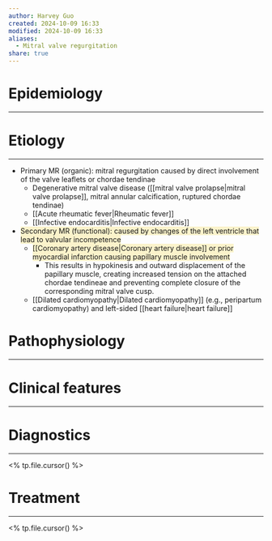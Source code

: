 ```yaml
---
author: Harvey Guo
created: 2024-10-09 16:33
modified: 2024-10-09 16:33
aliases:
  - Mitral valve regurgitation
share: true
---
```

# Epidemiology
---


# Etiology
---
- Primary MR (organic): mitral regurgitation caused by direct involvement of the valve leaflets or chordae tendinae 
	- Degenerative mitral valve disease ([[mitral valve prolapse|mitral valve prolapse]], mitral annular calcification, ruptured chordae tendinae)
	- [[Acute rheumatic fever|Rheumatic fever]]
	- [[Infective endocarditis|Infective endocarditis]]
- <span style="background:rgba(240, 200, 0, 0.2)">Secondary MR (functional): caused by changes of the left ventricle that lead to valvular incompetence</span>
	- <span style="background:rgba(240, 200, 0, 0.2)">[[Coronary artery disease|Coronary artery disease]] or prior myocardial infarction causing papillary muscle involvement </span>
		- This results in hypokinesis and outward displacement of the papillary muscle, creating increased tension on the attached chordae tendineae and preventing complete closure of the corresponding mitral valve cusp.
	- [[Dilated cardiomyopathy|Dilated cardiomyopathy]] (e.g., peripartum cardiomyopathy) and left-sided [[heart failure|heart failure]]

# Pathophysiology
---


# Clinical features
---


# Diagnostics
---
<% tp.file.cursor() %>

# Treatment
---
<% tp.file.cursor() %>
